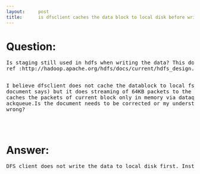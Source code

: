 ```yaml
---
layout:     post
title:      is dfsclient caches the data block to local disk before writing?
---
```

<div id="article_content" class="article_content clearfix csdn-tracking-statistics" data-pid="blog" data-mod="popu_307" data-dsm="post">
								            <link rel="stylesheet" href="https://csdnimg.cn/release/phoenix/template/css/ck_htmledit_views-f76675cdea.css">
						<div class="htmledit_views" id="content_views">
                
<h1>Question:</h1>
<p></p>
<pre>Is staging still used in hdfs when writing the data? This doubt arose when I was going through the hdfs documents. 
ref :http://hadoop.apache.org/hdfs/docs/current/hdfs_design.html#Staging

I believe dfsclient does not cache the datablock to local fs (as the document says) but it does streaming of 64KB packets to the datanode and caches the packets of current block only in memory via dataqueue and ackqueue.Is the document needs to be corrected or my understanding is wrong?
</pre>
<br><p></p>
<h1>Answer:</h1>
<p></p>
<pre>DFS client does not write the data to local disk first. Instead, it streams data directly to the datanodes in the write pipeline. I will update the document.</pre>
<br><p></p>
<p><br></p>
            </div>
                </div>